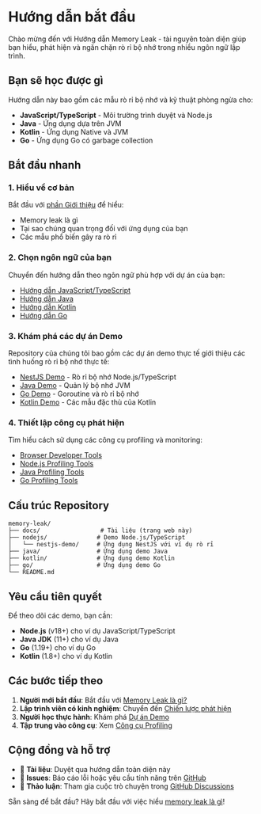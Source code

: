 # Hướng dẫn bắt đầu

Chào mừng đến với Hướng dẫn Memory Leak - tài nguyên toàn diện giúp bạn hiểu, phát hiện và ngăn chặn rò rỉ bộ nhớ trong nhiều ngôn ngữ lập trình.

## Bạn sẽ học được gì

Hướng dẫn này bao gồm các mẫu rò rỉ bộ nhớ và kỹ thuật phòng ngừa cho:

- **JavaScript/TypeScript** - Môi trường trình duyệt và Node.js
- **Java** - Ứng dụng dựa trên JVM
- **Kotlin** - Ứng dụng Native và JVM
- **Go** - Ứng dụng Go có garbage collection

## Bắt đầu nhanh

### 1. Hiểu về cơ bản

Bắt đầu với [phần Giới thiệu](/vi/introduction/what-is-memory-leak) để hiểu:

- Memory leak là gì
- Tại sao chúng quan trọng đối với ứng dụng của bạn
- Các mẫu phổ biến gây ra rò rỉ

### 2. Chọn ngôn ngữ của bạn

Chuyển đến hướng dẫn theo ngôn ngữ phù hợp với dự án của bạn:

- [Hướng dẫn JavaScript/TypeScript](/vi/languages/javascript)
- [Hướng dẫn Java](/vi/languages/java)
- [Hướng dẫn Kotlin](/vi/languages/kotlin)
- [Hướng dẫn Go](/vi/languages/go)

### 3. Khám phá các dự án Demo

Repository của chúng tôi bao gồm các dự án demo thực tế giới thiệu các tình huống rò rỉ bộ nhớ thực tế:

- [NestJS Demo](/vi/demos/nestjs) - Rò rỉ bộ nhớ Node.js/TypeScript
- [Java Demo](/vi/demos/java) - Quản lý bộ nhớ JVM
- [Go Demo](/vi/demos/go) - Goroutine và rò rỉ bộ nhớ
- [Kotlin Demo](/vi/demos/kotlin) - Các mẫu đặc thù của Kotlin

### 4. Thiết lập công cụ phát hiện

Tìm hiểu cách sử dụng các công cụ profiling và monitoring:

- [Browser Developer Tools](/vi/tools/browser-devtools)
- [Node.js Profiling Tools](/vi/tools/nodejs-profiling)
- [Java Profiling Tools](/vi/tools/java-tools)
- [Go Profiling Tools](/vi/tools/go-tools)

## Cấu trúc Repository

```text
memory-leak/
├── docs/                 # Tài liệu (trang web này)
├── nodejs/              # Demo Node.js/TypeScript
│   └── nestjs-demo/     # Ứng dụng NestJS với ví dụ rò rỉ
├── java/                # Ứng dụng demo Java
├── kotlin/              # Ứng dụng demo Kotlin
├── go/                  # Ứng dụng demo Go
└── README.md
```

## Yêu cầu tiên quyết

Để theo dõi các demo, bạn cần:

- **Node.js** (v18+) cho ví dụ JavaScript/TypeScript
- **Java JDK** (11+) cho ví dụ Java
- **Go** (1.19+) cho ví dụ Go
- **Kotlin** (1.8+) cho ví dụ Kotlin

## Các bước tiếp theo

1. **Người mới bắt đầu**: Bắt đầu với [Memory Leak là gì?](/vi/introduction/what-is-memory-leak)
2. **Lập trình viên có kinh nghiệm**: Chuyển đến [Chiến lược phát hiện](/vi/detection/strategies)
3. **Người học thực hành**: Khám phá [Dự án Demo](/vi/demos/nestjs)
4. **Tập trung vào công cụ**: Xem [Công cụ Profiling](/vi/detection/profiling-tools)

## Cộng đồng và hỗ trợ

- 📖 **Tài liệu**: Duyệt qua hướng dẫn toàn diện này
- 🐛 **Issues**: Báo cáo lỗi hoặc yêu cầu tính năng trên [GitHub](https://github.com/lamngockhuong/memory-leak/issues)
- 💬 **Thảo luận**: Tham gia cuộc trò chuyện trong [GitHub Discussions](https://github.com/lamngockhuong/memory-leak/discussions)

Sẵn sàng để bắt đầu? Hãy bắt đầu với việc hiểu [memory leak là gì](/vi/introduction/what-is-memory-leak)!
